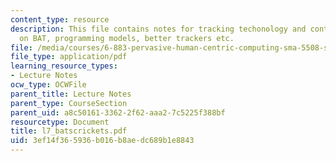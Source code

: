 ```yaml
---
content_type: resource
description: This file contains notes for tracking techonology and contains information
  on BAT, programming models, better trackers etc.
file: /media/courses/6-883-pervasive-human-centric-computing-sma-5508-spring-2006/3ef14f365936b016b8aedc689b1e8843_l7_batscrickets.pdf
file_type: application/pdf
learning_resource_types:
- Lecture Notes
ocw_type: OCWFile
parent_title: Lecture Notes
parent_type: CourseSection
parent_uid: a8c50161-3362-2f62-aaa2-7c5225f388bf
resourcetype: Document
title: l7_batscrickets.pdf
uid: 3ef14f36-5936-b016-b8ae-dc689b1e8843
---
```

